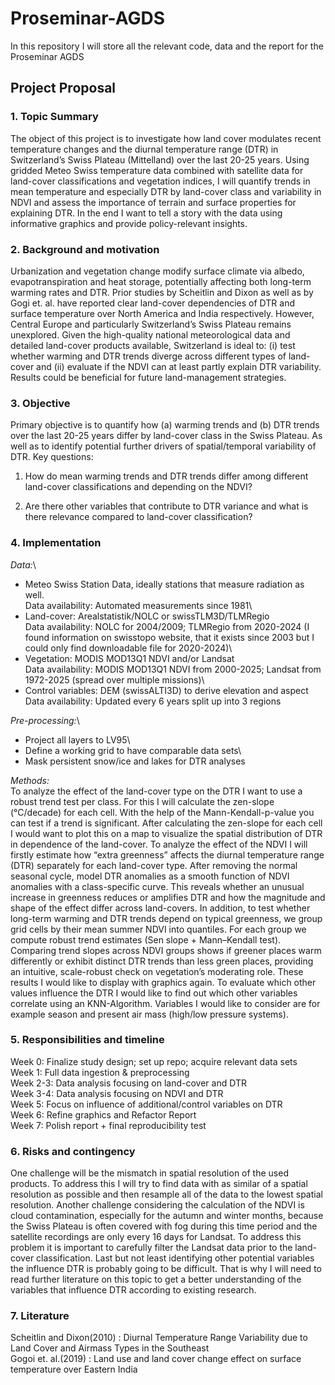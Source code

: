 # Proseminar-AGDS

In this repository I will store all the relevant code, data and the report for the Proseminar AGDS

## Project Proposal

### 1. Topic Summary

The object of this project is to investigate how land cover modulates recent temperature changes and the diurnal temperature range (DTR) in Switzerland’s Swiss Plateau (Mittelland) over the last 20-25 years. Using gridded Meteo Swiss temperature data combined with satellite data for land-cover classifications and vegetation indices, I will quantify trends in mean temperature and especially DTR by land-cover class and variability in NDVI and assess the importance of terrain and surface properties for explaining DTR. In the end I want to tell a story with the data using informative graphics and provide policy-relevant insights.

### 2. Background and motivation

Urbanization and vegetation change modify surface climate via albedo, evapotranspiration and heat storage, potentially affecting both long-term warming rates and DTR. Prior studies by Scheitlin and Dixon as well as by Gogi et. al. have reported clear land-cover dependencies of DTR and surface temperature over North America and India respectively. However, Central Europe and particularly Switzerland’s Swiss Plateau remains unexplored. Given the high-quality national meteorological data and detailed land-cover products available, Switzerland is ideal to: (i) test whether warming and DTR trends diverge across different types of land-cover and (ii) evaluate if the NDVI can at least partly explain DTR variability. Results could be beneficial for future land-management strategies.

### 3. Objective

Primary objective is to quantify how (a) warming trends and (b) DTR trends over the last 20-25 years differ by land-cover class in the Swiss Plateau. As well as to identify potential further drivers of spatial/temporal variability of DTR. Key questions:

1.  How do mean warming trends and DTR trends differ among different land-cover classifications and depending on the NDVI?

2.  Are there other variables that contribute to DTR variance and what is there relevance compared to land-cover classification?

### 4. Implementation

*Data:*\
- Meteo Swiss Station Data, ideally stations that measure radiation as well.\
Data availability: Automated measurements since 1981\
- Land-cover: Arealstatistik/NOLC or swissTLM3D/TLMRegio\
Data availability: NOLC for 2004/2009; TLMRegio from 2020-2024 (I found information on swisstopo website, that it exists since 2003 but I could only find downloadable file for 2020-2024)\
- Vegetation: MODIS MOD13Q1 NDVI and/or Landsat\
Data availability: MODIS MOD13Q1 NDVI from 2000-2025; Landsat from 1972-2025 (spread over multiple missions)\
- Control variables: DEM (swissALTI3D) to derive elevation and aspect\
Data availability: Updated every 6 years split up into 3 regions

*Pre-processing:*\
- Project all layers to LV95\
- Define a working grid to have comparable data sets\
- Mask persistent snow/ice and lakes for DTR analyses

*Methods:*\
To analyze the effect of the land-cover type on the DTR I want to use a robust trend test per class. For this I will calculate the zen-slope (°C/decade) for each cell. With the help of the Mann-Kendall-p-value you can test if a trend is significant. After calculating the zen-slope for each cell I would want to plot this on a map to visualize the spatial distribution of DTR in dependence of the land-cover. To analyze the effect of the NDVI I will firstly estimate how “extra greenness” affects the diurnal temperature range (DTR) separately for each land-cover type. After removing the normal seasonal cycle, model DTR anomalies as a smooth function of NDVI anomalies with a class-specific curve. This reveals whether an unusual increase in greenness reduces or amplifies DTR and how the magnitude and shape of the effect differ across land-covers. In addition, to test whether long-term warming and DTR trends depend on typical greenness, we group grid cells by their mean summer NDVI into quantiles. For each group we compute robust trend estimates (Sen slope + Mann–Kendall test). Comparing trend slopes across NDVI groups shows if greener places warm differently or exhibit distinct DTR trends than less green places, providing an intuitive, scale-robust check on vegetation’s moderating role. These results I would like to display with graphics again. To evaluate which other values influence the DTR I would like to find out which other variables correlate using an KNN-Algorithm. Variables I would like to consider are for example season and present air mass (high/low pressure systems).

### 5. Responsibilities and timeline

Week 0: Finalize study design; set up repo; acquire relevant data sets\
Week 1: Full data ingestion & preprocessing\
Week 2-3: Data analysis focusing on land-cover and DTR\
Week 3-4: Data analysis focusing on NDVI and DTR\
Week 5: Focus on influence of additional/control variables on DTR\
Week 6: Refine graphics and Refactor Report\
Week 7: Polish report + final reproducibility test

### 6. Risks and contingency

One challenge will be the mismatch in spatial resolution of the used products. To address this I will try to find data with as similar of a spatial resolution as possible and then resample all of the data to the lowest spatial resolution. Another challenge considering the calculation of the NDVI is cloud contamination, especially for the autumn and winter months, because the Swiss Plateau is often covered with fog during this time period and the satellite recordings are only every 16 days for Landsat. To address this problem it is important to carefully filter the Landsat data prior to the land-cover classification. Last but not least identifying other potential variables the influence DTR is probably going to be difficult. That is why I will need to read further literature on this topic to get a better understanding of the variables that influence DTR according to existing research.

### 7. Literature

Scheitlin and Dixon(2010) : Diurnal Temperature Range Variability due to Land Cover and Airmass Types in the Southeast\
Gogoi et. al.(2019) : Land use and land cover change effect on surface temperature over Eastern India
